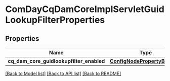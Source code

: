 # ComDayCqDamCoreImplServletGuidLookupFilterProperties

## Properties
Name | Type | Description | Notes
------------ | ------------- | ------------- | -------------
**cq_dam_core_guidlookupfilter_enabled** | [**ConfigNodePropertyBoolean**](ConfigNodePropertyBoolean.md) |  | [optional] 

[[Back to Model list]](../README.md#documentation-for-models) [[Back to API list]](../README.md#documentation-for-api-endpoints) [[Back to README]](../README.md)


